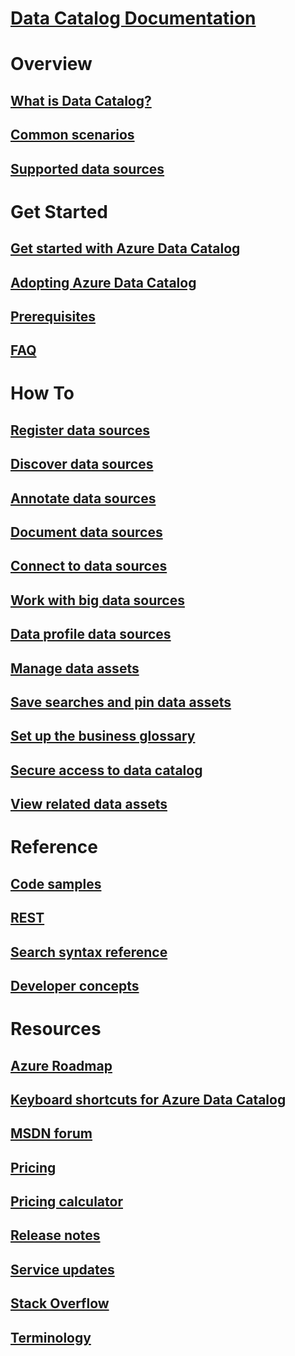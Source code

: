 # [Data Catalog Documentation](index.md)

# Overview
## [What is Data Catalog?](data-catalog-what-is-data-catalog.md)
## [Common scenarios](data-catalog-common-scenarios.md)
## [Supported data sources](data-catalog-dsr.md)

# Get Started
## [Get started with Azure Data Catalog](data-catalog-get-started.md)
## [Adopting Azure Data Catalog](data-catalog-adopting-data-catalog.md)
## [Prerequisites](data-catalog-prerequisites.md)
## [FAQ](data-catalog-frequently-asked-questions.md)

# How To
## [Register data sources](data-catalog-how-to-register.md)
## [Discover data sources](data-catalog-how-to-discover.md)
## [Annotate data sources](data-catalog-how-to-annotate.md)
## [Document data sources](data-catalog-how-to-documentation.md)
## [Connect to data sources](data-catalog-how-to-connect.md)
## [Work with big data sources](data-catalog-how-to-big-data.md)
## [Data profile data sources](data-catalog-how-to-data-profile.md)
## [Manage data assets](data-catalog-how-to-manage.md)
## [Save searches and pin data assets](data-catalog-how-to-save-pin.md)
## [Set up the business glossary](data-catalog-how-to-business-glossary.md)
## [Secure access to data catalog](data-catalog-how-to-secure-catalog.md)
## [View related data assets](data-catalog-how-to-view-related-data-assets.md) 

# Reference
## [Code samples](https://azure.microsoft.com/resources/samples/?service=data-catalog)
## [REST](/rest/api/datacatalog/)
## [Search syntax reference](/rest/api/datacatalog/data-catalog-search-syntax-reference)
## [Developer concepts](data-catalog-developer-concepts.md)

# Resources
## [Azure Roadmap](https://azure.microsoft.com/roadmap/)
## [Keyboard shortcuts for Azure Data Catalog](data-catalog-keyboard-shortcuts.md)
## [MSDN forum](https://social.msdn.microsoft.com/Forums/en-US/home?forum=azuredatacatalog)
## [Pricing](https://azure.microsoft.com/pricing/details/data-catalog/)
## [Pricing calculator](https://azure.microsoft.com/pricing/calculator/)
## [Release notes](data-catalog-whats-new.md)
## [Service updates](https://azure.microsoft.com/updates/?product=data-catalog)
## [Stack Overflow](http://stackoverflow.com/questions/tagged/azure-data-catalog)
## [Terminology](data-catalog-terminology.md)
